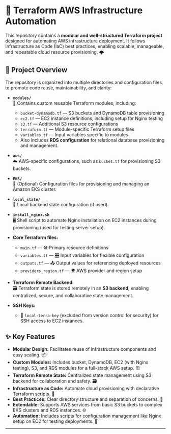 # 🚀 Terraform AWS Infrastructure Automation

This repository contains a **modular and well-structured Terraform project** designed for automating AWS infrastructure deployment. It follows Infrastructure as Code (IaC) best practices, enabling scalable, manageable, and repeatable cloud resource provisioning. 🌩️

## 📂 Project Overview

The repository is organized into multiple directories and configuration files to promote code reuse, maintainability, and clarity:

- **`modules/`**  
  🔧 Contains custom reusable Terraform modules, including:  
  - `bucket-dynamodb.tf` — S3 buckets and DynamoDB table provisioning  
  - `ec2.tf` — EC2 instance definitions, including setup for Nginx testing  
  - `s3.tf` — Additional S3 resource configurations  
  - `terraform.tf` — Module-specific Terraform setup files  
  - `variables.tf` — Input variables specific to modules  
  - Also includes **RDS configuration** for relational database provisioning and management.

- **`aws/`**  
  ☁️ AWS-specific configurations, such as `bucket.tf` for provisioning S3 buckets.

- **`EKS/`**  
  🐝 (Optional) Configuration files for provisioning and managing an Amazon EKS cluster.

- **`local_state/`**  
  📁 Local backend state configuration (if used).

- **`install_nginx.sh`**  
  🖥️ Shell script to automate Nginx installation on EC2 instances during provisioning (used for testing server setup).

- **Core Terraform files:**  
  - `main.tf` — 🛠️ Primary resource definitions  
  - `variables.tf` — 🎛️ Input variables for flexible configuration  
  - `outputs.tf` — 📤 Output values for referencing deployed resources  
  - `providers_region.tf` — 🌍 AWS provider and region setup  

- **Terraform Remote Backend:**  
  🗃️ Terraform state is stored remotely in an **S3 backend**, enabling centralized, secure, and collaborative state management.

- **SSH Keys:**  
  - 🔐 `local-terra-key` (excluded from version control for security) for SSH access to EC2 instances.

## ✨ Key Features

- **Modular Design:** Facilitates reuse of infrastructure components and easy scaling. 📦  
- **Custom Modules:** Includes bucket, DynamoDB, EC2 (with Nginx testing), S3, and RDS modules for a full-stack AWS setup. 🏗️  
- **Terraform Remote State:** Centralized state management using S3 backend for collaboration and safety. 🗃️  
- **Infrastructure as Code:** Automate cloud provisioning with declarative Terraform scripts. 📜  
- **Best Practices:** Clear directory structure and separation of concerns. 🧹  
- **Extendable:** Supports AWS services from basic S3 buckets to complex EKS clusters and RDS instances. 🌐  
- **Automation:** Includes scripts for configuration management like Nginx setup on EC2 for testing deployments. 🤖  

---
